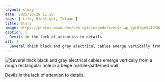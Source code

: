 ```yaml
---
layout: story
date: 2025/10/28 11:20
tags: [ Life, Highlight, Taiwan ]
title: Story
image: https://photos.muan.dev/cdn-cgi/imagedelivery/-wp_VgtWlgmh1JURQ8t1mg/e5fdf1ea-0968-48cd-1bad-0e95a2802600/public
caption: |
  Devils in the lack of attention to details.
alt: |
  Several thick black and gray electrical cables emerge vertically from a rough rectangular hole in a beige marble-patterned wall
---
```



![Several thick black and gray electrical cables emerge vertically from a rough rectangular hole in a beige marble-patterned wall](https://photos.muan.dev/cdn-cgi/imagedelivery/-wp_VgtWlgmh1JURQ8t1mg/e5fdf1ea-0968-48cd-1bad-0e95a2802600/public)

Devils in the lack of attention to details.
